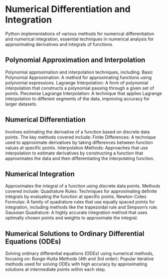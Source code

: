 # Numerical Differentiation and Integration
Python implementations of various methods for numerical differentiation and numerical integration, essential techniques in numerical analysis for approximating derivatives and integrals of functions.

## Polynomial Approximation and Interpolation
Polynomial approximation and interpolation techniques, including:
  Basic Polynomial Approximation: A method for approximating functions using polynomial expressions.
  Lagrange Interpolation: A form of polynomial interpolation that constructs a polynomial passing through a given set of points.
  Piecewise Lagrange Interpolation: A technique that applies Lagrange interpolation to different segments of the data, improving accuracy for larger datasets.

## Numerical Differentiation
Involves estimating the derivative of a function based on discrete data points. The key methods covered include:
  Finite Differences: A technique used to approximate derivatives by taking differences between function values at specific points.
  Interpolation Methods: Approaches that use interpolation to estimate derivatives by constructing a function that approximates the data and then differentiating the interpolating function.

## Numerical Integration
Approximates the integral of a function using discrete data points. Methods covered include:
  Quadrature Rules: Techniques for approximating definite integrals by evaluating the function at specific points.
  Newton-Cotes Formulas: A family of quadrature rules that use equally spaced points for integration, including methods like the trapezoidal rule and Simpson’s rule.
  Gaussian Quadrature: A highly accurate integration method that uses optimally chosen points and weights to approximate the integral.

## Numerical Solutions to Ordinary Differential Equations (ODEs)
Solving ordinary differential equations (ODEs) using numerical methods, focusing on:
Runge-Kutta Methods (4th and 3rd order): Popular iterative methods used for solving ODEs with high accuracy by approximating solutions at intermediate points within each step.
